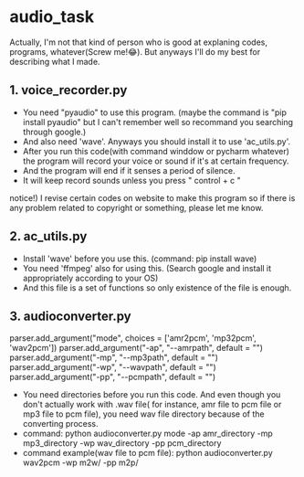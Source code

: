 # audio_task

Actually, I'm not that kind of person who is good at explaning codes, programs, whatever(Screw me!😂). But anyways I'll do my best for describing what I made.

## 1. voice_recorder.py

* You need "pyaudio" to use this program. (maybe the command is "pip install pyaudio" but I can't remember well so recommand you searching through google.)
* And also need 'wave'. Anyways you should install it to use 'ac_utils.py'.
* After you run this code(with command winddow or pycharm whatever) the program will record your voice or sound if it's at certain frequency.
* And the program will end if it senses a period of silence.
* It will keep record sounds unless you press " control + c "

notice!) I revise certain codes on website to make this program so if there is any problem related to copyright or something, please let me know.

## 2. ac_utils.py

* Install 'wave' before you use this. (command: pip install wave)
* You need 'ffmpeg' also for using this. (Search google and install it appropriately according to your OS)
* And this file is a set of functions so only existence of the file is enough.

## 3. audioconverter.py

parser.add_argument("mode", choices = ['amr2pcm', 'mp32pcm', 'wav2pcm'])
parser.add_argument("-ap", "--amrpath", default = "")
parser.add_argument("-mp", "--mp3path", default = "")
parser.add_argument("-wp", "--wavpath", default = "")
parser.add_argument("-pp", "--pcmpath", default = "")

* You need directories before you run this code. And even though you don't actually work with .wav file( for instance, amr file to pcm file or mp3 file to pcm file), you need wav file directory because of the converting process.
* command: python audioconverter.py mode -ap amr_directory -mp mp3_directory -wp wav_directory -pp pcm_directory
* command example(wav file to pcm file): python audioconverter.py wav2pcm -wp m2w/ -pp m2p/
